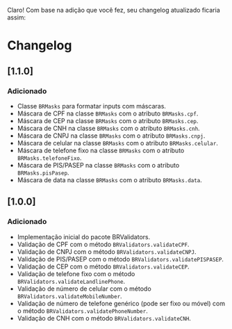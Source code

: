 Claro! Com base na adição que você fez, seu changelog atualizado ficaria assim:

# Changelog
## [1.1.0]
### Adicionado

- Classe `BRMasks` para formatar inputs com máscaras.
- Máscara de CPF na classe `BRMasks` com o atributo `BRMasks.cpf`.
- Máscara de CEP na classe `BRMasks` com o atributo `BRMasks.cep`.
- Máscara de CNH na classe `BRMasks` com o atributo `BRMasks.cnh`.
- Máscara de CNPJ na classe `BRMasks` com o atributo `BRMasks.cnpj`.
- Máscara de celular na classe `BRMasks` com o atributo `BRMasks.celular`.
- Máscara de telefone fixo na classe `BRMasks` com o atributo `BRMasks.telefoneFixo`.
- Máscara de PIS/PASEP na classe `BRMasks` com o atributo `BRMasks.pisPasep`.
- Máscara de data na classe `BRMasks` com o atributo `BRMasks.data`.

## [1.0.0]
### Adicionado

- Implementação inicial do pacote BRValidators.
- Validação de CPF com o método `BRValidators.validateCPF`.
- Validação de CNPJ com o método `BRValidators.validateCNPJ`.
- Validação de PIS/PASEP com o método `BRValidators.validatePISPASEP`.
- Validação de CEP com o método `BRValidators.validateCEP`.
- Validação de telefone fixo com o método `BRValidators.validateLandlinePhone`.
- Validação de número de celular com o método `BRValidators.validateMobileNumber`.
- Validação de número de telefone genérico (pode ser fixo ou móvel) com o método `BRValidators.validatePhoneNumber`.
- Validação de CNH com o método `BRValidators.validateCNH`.
